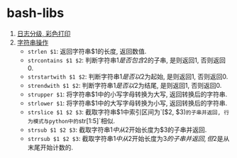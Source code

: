 # bash-libs

1. [日志分级, 彩色打印](./sample/logger_doc.md)
2. [字符串操作](./sample/str_doc.md)
    - `strlen $1`: 返回字符串$1的长度, 返回数值.
    - `strcontains $1 $2`: 判断字符串$1是否包含$2的子串, 是则返回1, 否则返回0.
    - `strstartwith $1 $2`: 判断字符串$1是否以$2为起始, 是则返回1, 否则返回0.
    - `strendwith $1 $2`: 判断字符串$1是否以$2为结尾, 是则返回1, 否则返回0.
    - `strupper $1`: 将字符串$1中的小写字母转换为大写, 返回转换后的字符串.
    - `strlower $1`: 将字符串$1中的大写字母转换为小写, 返回转换后的字符串.
    - `strslice $1 $2 $3`: 截取字符串$1中索引区间为`[$2, $3)`的子串并返回, 行为模式与python中的`str[1:5]`相似.
    - `strsub $1 $2 $3`: 截取字符串$1中从$2开始长度为$3的子串并返回.
    - `strrsub $1 $2 $3`: 截取字符串$1中从$2开始长度为$3的子串并返回, 但$2是从末尾开始计数的.
